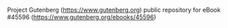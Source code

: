 Project Gutenberg (https://www.gutenberg.org) public repository for eBook #45596 (https://www.gutenberg.org/ebooks/45596)
